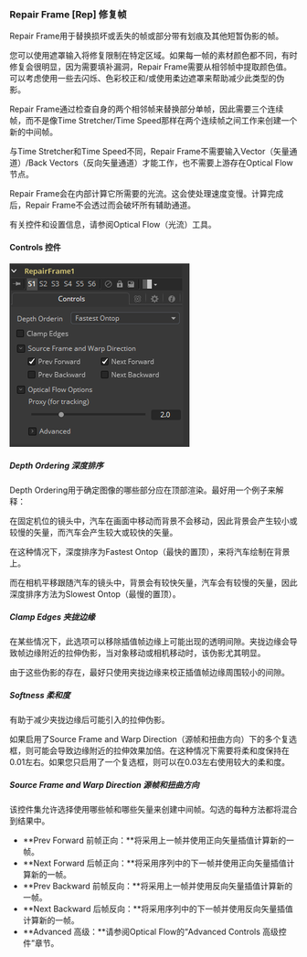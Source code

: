 ### Repair Frame [Rep] 修复帧

Repair Frame用于替换损坏或丢失的帧或部分带有划痕及其他短暂伪影的帧。

您可以使用遮罩输入将修复限制在特定区域。如果每一帧的素材颜色都不同，有时修复会很明显，因为需要填补漏洞，Repair Frame需要从相邻帧中提取颜色值。可以考虑使用一些去闪烁、色彩校正和/或使用柔边遮罩来帮助减少此类型的伪影。

Repair Frame通过检查自身的两个相邻帧来替换部分单帧，因此需要三个连续帧，而不是像Time Stretcher/Time Speed那样在两个连续帧之间工作来创建一个新的中间帧。

与Time Stretcher和Time Speed不同，Repair Frame不需要输入Vector（矢量通道）/Back Vectors（反向矢量通道）才能工作，也不需要上游存在Optical Flow节点。

Repair Frame会在内部计算它所需要的光流。这会使处理速度变慢。计算完成后，Repair Frame不会透过而会破坏所有辅助通道。

有关控件和设置信息，请参阅Optical Flow（光流）工具。

#### Controls 控件

![Rep_Controls](images/Rep_Controls.png)



##### Depth Ordering 深度排序

Depth Ordering用于确定图像的哪些部分应在顶部渲染。最好用一个例子来解释：

在固定机位的镜头中，汽车在画面中移动而背景不会移动，因此背景会产生较小或较慢的矢量，而汽车会产生较大或较快的矢量。

在这种情况下，深度排序为Fastest Ontop（最快的置顶），来将汽车绘制在背景上。

而在相机平移跟随汽车的镜头中，背景会有较快矢量，汽车会有较慢的矢量，因此深度排序方法为Slowest Ontop（最慢的置顶）。

##### Clamp Edges 夹拢边缘

在某些情况下，此选项可以移除插值帧边缘上可能出现的透明间隙。夹拢边缘会导致帧边缘附近的拉伸伪影，当对象移动或相机移动时，该伪影尤其明显。

由于这些伪影的存在，最好只使用夹拢边缘来校正插值帧边缘周围较小的间隙。

##### Softness 柔和度

有助于减少夹拢边缘后可能引入的拉伸伪影。

如果启用了Source Frame and Warp Direction（源帧和扭曲方向）下的多个复选框，则可能会导致边缘附近的拉伸效果加倍。在这种情况下需要将柔和度保持在0.01左右。如果您只启用了一个复选框，则可以在0.03左右使用较大的柔和度。

##### Source Frame and Warp  Direction 源帧和扭曲方向

该控件集允许选择使用哪些帧和哪些矢量来创建中间帧。勾选的每种方法都将混合到结果中。

- **Prev Forward 前帧正向：**将采用上一帧并使用正向矢量插值计算新的一帧。
- **Next Forward 后帧正向：**将采用序列中的下一帧并使用正向矢量插值计算新的一帧。
- **Prev Backward 前帧反向：**将采用上一帧并使用反向矢量插值计算新的一帧。
- **Next Backward 后帧反向：**将采用序列中的下一帧并使用反向矢量插值计算新的一帧。
- **Advanced 高级：**请参阅Optical Flow的“Advanced Controls 高级控件”章节。